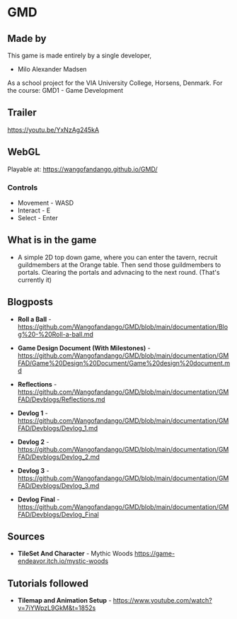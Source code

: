# GMD

## Made by

This game is made entirely by a single developer,

- Milo Alexander Madsen

As a school project for the VIA University College, Horsens, Denmark.
For the course: GMD1 - Game Development

## Trailer

https://youtu.be/YxNzAg245kA

## WebGL

Playable at: https://wangofandango.github.io/GMD/

### Controls

- Movement - WASD
- Interact - E
- Select - Enter

## What is in the game

- A simple 2D top down game, where you can enter the tavern, recruit guildmembers at the Orange table. Then send those guildmembers to portals. Clearing the portals and advnacing to the next round. (That's currently it)

## Blogposts

- **Roll a Ball** - https://github.com/Wangofandango/GMD/blob/main/documentation/Blog%20-%20Roll-a-ball.md

- **Game Design Document (With Milestones)** - https://github.com/Wangofandango/GMD/blob/main/documentation/GMFAD/Game%20Design%20Document/Game%20design%20document.md

- **Reflections** - https://github.com/Wangofandango/GMD/blob/main/documentation/GMFAD/Devblogs/Reflections.md

- **Devlog 1** - https://github.com/Wangofandango/GMD/blob/main/documentation/GMFAD/Devblogs/Devlog_1.md

- **Devlog 2** - https://github.com/Wangofandango/GMD/blob/main/documentation/GMFAD/Devblogs/Devlog_2.md

- **Devlog 3** - https://github.com/Wangofandango/GMD/blob/main/documentation/GMFAD/Devblogs/Devlog_3.md

- **Devlog Final** - https://github.com/Wangofandango/GMD/blob/main/documentation/GMFAD/Devblogs/Devlog_Final

## Sources

- **TileSet And Character** - Mythic Woods https://game-endeavor.itch.io/mystic-woods

## Tutorials followed

- **Tilemap and Animation Setup** - https://www.youtube.com/watch?v=7iYWpzL9GkM&t=1852s
